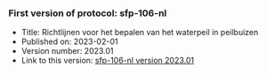 ### First version of protocol: sfp-106-nl

- Title: Richtlijnen voor het bepalen van het waterpeil in peilbuizen
- Published on: 2023-02-01
- Version number: 2023.01
- Link to this version: [sfp-106-nl version 2023.01](2023.01/index.html)

<!--One entry for each release describing the generic changes since the previous release.
e.g. (sort most recent first)

- 2020.03
    - sfp-403_shorttitle_nl (first version)
    - sfp-403_shorttitle_en (first version)
- 2020.02
    - sfp-402_shorttitle_nl (update)
- 2020.01
    - sfp-402_shorttitle_nl (first version)
-->
